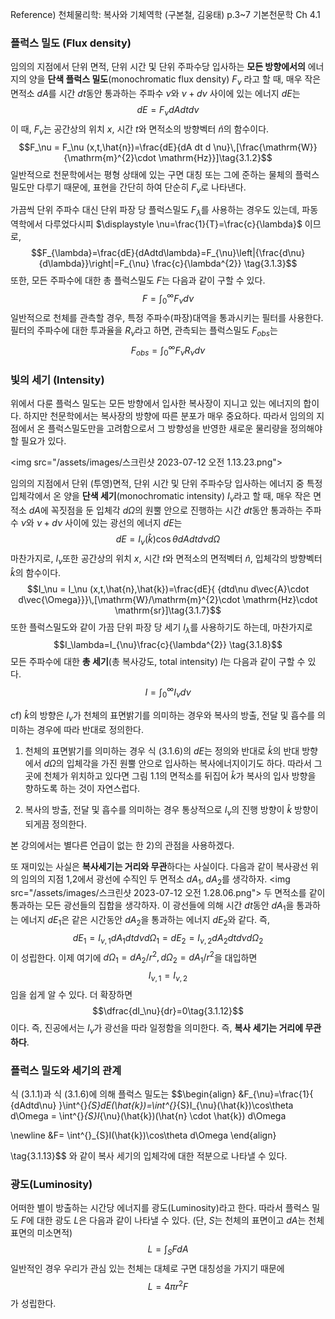 Reference) 
천체물리학: 복사와 기체역학 (구본철, 김웅태) p.3~7
기본천문학 Ch 4.1

### 플럭스 밀도 (Flux density)

임의의 지점에서 단위 면적, 단위 시간 및 단위 주파수당 입사하는 **모든 방향에서의** 에너지의 양을 **단색 플럭스 밀도**(monochromatic flux density) $F_\nu$ 라고 할 때, 매우 작은 면적소 $dA$를 시간 $dt$동안 통과하는 주파수 $\nu$와  $\nu+d\nu$ 사이에 있는 에너지 $dE$는
$$dE=F_\nu dA dt d\nu \tag{3.1.1}$$
이 때, $F_\nu$는 공간상의 위치 $x$, 시간 $t$와 면적소의 방향벡터 $\hat{n}$의 함수이다.
$$F_\nu = F_\nu (x,t,\hat{n})=\frac{dE}{dA dt d \nu}\,[\frac{\mathrm{W}}{\mathrm{m}^{2}\cdot \mathrm{Hz}}]\tag{3.1.2}$$
일반적으로 천문학에서는 평형 상태에 있는 구면 대칭 또는 그에 준하는 물체의 플럭스 밀도만 다루기 때문에, 표현을 간단히 하여 단순히 $F_\nu$로 나타낸다.

가끔씩 단위 주파수 대신 단위 파장 당 플럭스밀도 $F_\lambda$를 사용하는 경우도 있는데, 파동역학에서 다루었다시피 $\displaystyle \nu=\frac{1}{T}=\frac{c}{\lambda}$ 이므로,  
$$F_{\lambda}=\frac{dE}{dAdtd\lambda}=F_{\nu}\left|{\frac{d\nu}{d\lambda}}\right|=F_{\nu} \frac{c}{\lambda^{2}} \tag{3.1.3}$$
또한, 모든 주파수에 대한 총 플럭스밀도 $F$는 다음과 같이 구할 수 있다.
$$F=\int^{\infty}_{0}F_{\nu}d\nu \tag{3.1.4}$$
일반적으로 천체를 관측할 경우, 특정 주파수(파장)대역을 통과시키는 필터를 사용한다. 필터의 주파수에 대한 투과율을 $R_\nu$라고 하면, 관측되는 플럭스밀도 $F_{obs}$는 
$$F_{obs}=\int^{\infty}_{0 } F_{\nu}R_{\nu}d\nu \tag{3.1.5}$$


### 빛의  세기 (Intensity)

위에서 다룬 플럭스 밀도는 모든 방향에서 입사한 복사장이 지니고 있는 에너지의 합이다. 하지만 천문학에서는 복사장의 방향에 따른 분포가 매우 중요하다. 따라서 임의의 지점에서 온 플럭스밀도만을 고려함으로서 그 방향성을 반영한 새로운 물리량을 정의해야 할 필요가 있다.

<img src="/assets/images/스크린샷 2023-07-12 오전 1.13.23.png"\>

임의의 지점에서 단위 (투영)면적, 단위 시간 및 단위 주파수당 입사하는 에너지 중 특정 입체각에서 온 양을 **단색 세기**(monochromatic intensity) $I_\nu$라고 할 때, 매우 작은 면적소 $dA$에 꼭짓점을 둔 입체각 $d\Omega$의 원뿔 안으로 진행하는 시간 $dt$동안 통과하는 주파수 $\nu$와  $\nu+d\nu$ 사이에 있는 광선의 에너지 $dE$는
$$dE=I_\nu(\hat{k})\cos\theta dA dt d\nu d\Omega \tag{3.1.6}$$
마찬가지로, $I_\nu$또한 공간상의 위치 $x$, 시간 $t$와 면적소의 면적벡터 $\hat{n}$, 입체각의 방향벡터 $\hat{k}$의 함수이다. 
$$I_\nu = I_\nu (x,t,\hat{n},\hat{k})=\frac{dE}{ {dtd\nu d\vec{A}\cdot d\vec{\Omega}}}\,[\mathrm{W}/\mathrm{m}^{2}\cdot \mathrm{Hz}\cdot \mathrm{sr}]\tag{3.1.7}$$
또한 플럭스밀도와 같이 가끔 단위 파장 당 세기 $I_\lambda$를 사용하기도 하는데, 마찬가지로 
$$I_\lambda=I_{\nu}\frac{c}{\lambda^{2}} \tag{3.1.8}$$
모든 주파수에 대한 **총 세기**(총 복사강도, total intensity) $I$는 다음과 같이 구할 수 있다.
$$I=\int^{\infty}_{0} I_{\nu}d\nu \tag{3.1.9}$$

cf) $\hat{k}$의 방향은 $I_\nu$가 천체의 표면밝기를 의미하는 경우와 복사의 방출, 전달 및 흡수를 의미하는 경우에 따라 반대로 정의한다. 
1) 천체의 표면밝기를 의미하는 경우
	식 $(3.1.6)$의 $dE$는 정의와 반대로  $\hat{k}$의 반대 방향에서 $d\Omega$의 입체각을 가진 원뿔 안으로 입사하는 복사에너지이기도 하다. 따라서 그곳에 천체가 위치하고 있다면 그림 1.1의 면적소를 뒤집어 $\hat{k}$가 복사의 입사 방향을 향하도록 하는 것이 자연스럽다.

2) 복사의 방출, 전달 및 흡수를 의미하는 경우
	통상적으로 $I_\nu$의 진행 방향이 $\hat{k}$ 방향이 되게끔 정의한다.

본 강의에서는 별다른 언급이 없는 한 2)의 관점을 사용하겠다.


또 재미있는 사실은 **복사세기는 거리와 무관**하다는 사실이다. 다음과 같이 복사광선 위의 임의의 지점 1,2에서 광선에 수직인 두 면적소 $dA_1$, $dA_2$를 생각하자.
<img src="/assets/images/스크린샷 2023-07-12 오전 1.28.06.png"\>
두 면적소를 같이 통과하는 모든 광선들의 집합을 생각하자. 이 광선들에 의해 시간 $dt$동안 $dA_1$을 통과하는 에너지 $dE_{1}$은 같은 시간동안 $dA_2$을 통과하는 에너지 $dE_{2}$와 같다. 즉,
$$
dE_{1}= I_{\nu, 1}dA_{1}dt d\nu d\Omega_{1} = dE_{2}= I_{\nu, 2}dA_{2}dt d\nu d\Omega_{2} \tag{3.1.10}
$$
이 성립한다. 이제 여기에 $d\Omega_{1}=dA_{2} / r^{2}, d\Omega_{2}=dA_{1} / r^{2}$을 대입하면 
$$
I_{\nu,1}=I_{\nu,2} \tag{3.1.11}
$$
임을 쉽게 알 수 있다. 더 확장하면
$$\dfrac{dI_\nu}{dr}=0\tag{3.1.12}$$
이다. 즉, 진공에서는 $I_\nu$가 광선을 따라 일정함을 의미한다. 즉, **복사 세기는 거리에 무관하다**.



### 플럭스 밀도와 세기의 관계

식 $(3.1.1)$과 식 $(3.1.6)$에 의해 플럭스 밀도는 
$$\begin{align}
&F_{\nu}=\frac{1}{ {dAdtd\nu} }\int^{}_{S}dE(\hat{k})=\int^{}_{S}I_{\nu}(\hat{k})\cos\theta d\Omega = \int^{}_{S}I_{\nu}(\hat{k})(\hat{n} \cdot \hat{k}) d\Omega

\newline
&F= \int^{}_{S}I(\hat{k})\cos\theta d\Omega 
\end{align}

\tag{3.1.13}$$
와 같이 복사 세기의 입체각에 대한 적분으로 나타낼 수 있다.



### 광도(Luminosity)

어떠한 별이 방출하는 시간당 에너지를 광도(Luminosity)라고 한다. 따라서 플럭스 밀도 $F$에 대한 광도 $L$은 다음과 같이 나타낼 수 있다. (단, $S$는 천체의 표면이고 $dA$는 천체 표면의 미소면적)
$$
L=\int_{S} F dA\tag{3.1.14}
$$
일반적인 경우 우리가 관심 있는 천체는 대체로 구면 대칭성을 가지기 때문에
$$
L=4\pi r^{2}F \tag{3.1.15}
$$
가 성립한다.





